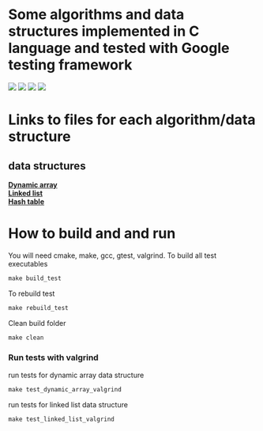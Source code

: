 # Some algorithms and data structures implemented in C language and tested with Google testing framework
![](https://img.shields.io/badge/Code-C-informational?style=flat&logo=c&logoColor=white&color=2bbc8a)
![](https://img.shields.io/badge/Code-C++-informational?style=flat&logo=cplusplus&logoColor=white&color=2bbc8a)
![](https://img.shields.io/badge/Testing-Gtest-informational?style=flat&logo=textpattern&logoColor=white&color=2bbc8a)
![](https://img.shields.io/badge/Tools-CMake-informational?style=flat&logo=cmake&logoColor=white&color=2bbc8a)

# Links to files for each algorithm/data structure
## data structures
**<a href="https://github.com/IlyaNyrkov/C_algo/tree/master/data_structures/dynamic_array">Dynamic array</a>** </br>
**<a href="https://github.com/IlyaNyrkov/C_algo/tree/master/data_structures/linked_list">Linked list</a>** </br>
**<a href="https://github.com/IlyaNyrkov/C_algo/tree/master/data_structures/hash_table">Hash table</a>** </br> 


# How to build and and run
You will need cmake, make, gcc, gtest, valgrind.
To build all test executables
```makefile
make build_test
```
To rebuild test
```makefile
make rebuild_test
```
Clean build folder
```makefile
make clean
```
### Run tests with valgrind

run tests for dynamic array data structure
```makefile
make test_dynamic_array_valgrind
```
run tests for linked list data structure
```makefile
make test_linked_list_valgrind
```